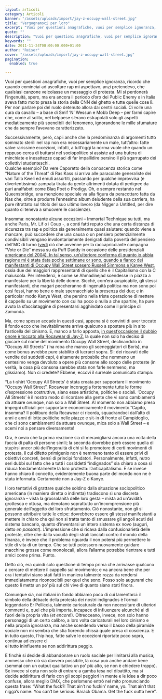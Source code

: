 ```yaml
---
layout: articoli
category: Articoli
banner: "/assets/uploads/import/jay-z-occupy-wall-street.jpg"
title: "Vergognamoci per loro"
excerpt: "Vuoi per questioni anagrafiche, vuoi per semplice ignoranza, ricordo che quando cominciai ad ascoltare rap mi aspettavo, anzi pretendevo, che qualsiasi canzone veicolasse un messaggio di protesta. Mi si perdonerà l’ingenuità, spero, ma era ancora il periodo d’oro dei Public Enemy e in Italia aveva fatto molto presa la storia della CNN del ghetto e [&hellip"
quote: ""
description: "Vuoi per questioni anagrafiche, vuoi per semplice ignoranza, ricordo che quando cominciai ad ascoltare rap mi aspettavo, anzi pretendevo, che qualsiasi canzone veicolasse un messaggio di protesta. Mi si perdonerà l’ingenuità, spero, ma era ancora il periodo d’oro dei Public Enemy e in Italia aveva fatto molto presa la storia della CNN del ghetto e [&hellip"
keywords: ""
date: 2011-11-24T00:00:00.000+01:00
author: "Reiser"
cover: "/assets/uploads/import/jay-z-occupy-wall-street.jpg"
pagination:
  enabled: true

---
```


Vuoi per questioni anagrafiche, vuoi per semplice ignoranza, ricordo che quando cominciai ad ascoltare rap mi aspettavo, anzi pretendevo, che qualsiasi canzone veicolasse un messaggio di protesta. Mi si perdonerà l’ingenuità, spero, ma era ancora il periodo d’oro dei Public Enemy e in Italia aveva fatto molto presa la storia della CNN del ghetto e tutte quelle cose lì. Per non parlare poi del ruolo detenuto allora dai centri sociali. Ci volle una cura da cavallo – a base di Smif ‘N’ Wessun e Mobb Deep – per farmi capire che, come al solito, nel belpaese s’erano estrapolati solo gli aspetti mediaticamente più spendibili del fenomeno, ignorandone le mille sfumature che da sempre l’avevano caratterizzato.

Successivamente, però, capii anche che la predominanza di argomenti tutto sommato sterili nel rap non era necessariamente un male, tutt’altro: fatte salve rarissime eccezioni, infatti, a tutt’oggi la norma vuole che quando un reppuso cerca di buttarsi nel sociopolitico si assiste ad una bufera di minchiate e inesattezze capaci di far impallidire persino il più sgarrupato dei collettivi studenteschi.  
Qualche esempio? Da vere Caporetto della conoscenza storica come “Nature of the Threat” di Ras Kass si arriva alle paraculate generaliste dei vari Talib Kweli ed emuli assortiti, passando per qualche improvvisa (e divertentissima) zampata tirata da gente altrimenti dotata di pedigree da puri analfabeti come Blaq Poet o Prodigy. Oh, e sempre restando nel Queensbridge, una menzione speciale va alla figura da peracottaro fatta da Nas che, oltre a produrre l’ennesimo album deludente della sua carriera, ha pure ritrattato sul titolo del suo ultimo lavoro (da Nigger a Untitled, per dire quanto ci teneva a smuovere le coscienze).

Insomma: nonostante alcune eccezioni – Immortal Technique su tutti, ma anche Paris, Mr. Lif o i Coup -, a conti fatti reputo che una certa distanza di sicurezza tra rap e politica sia generalmente quasi salutare: quando viene a mancare, può succedere che una causa o un pensiero potenzialmente condivisibili vengano involontariamente denigrati dalla povertà del pensiero dell’MC di turno ([vedi](https://en.wikipedia.org/wiki/Citizen%5FChange) ciò che avvenne per la raccapricciante campagna “Vote or Die” messa su da Puff Daddy in occasione delle presidenziali [americane del 2004). In tal senso, un’ulteriore conferma di quanto io abbia ragione mi è stata data poche settimane or sono, quando a fianco dei manifestanti di Occupy Wall Street scesero Russell Simmons e Kanye West](https://www.reuters.com/article/2011/10/10/idUS277321529320111010), ossia due dei maggiori rappresentanti di quello che è il Capitalismo con la C maiuscola. Per intenderci, è come se Ahmadinejad scendesse in piazza a manifestare per la libertà delle donne. Sicché, com’era auspicabile, gli stessi manifestanti, che magari peccheranno di ingenuità politica ma non sono poi così fessi, hanno bene o male spernacchiato la presenza dei due; e in particolar modo Kanye West, che persino nella triste operazione di mettere il cappello su un movimento con cui ha poco o nulla a che spartire, ha pure avuto la sfacciataggine di presentarsi agghindato come il principe di Zamunda.

Ma, come spesso accade in questi casi, appena si è convinti di aver toccato il fondo ecco che inevitabilmente arriva qualcuno a spostare più in alto l’asticella del cinismo. E, manco a farlo apposta, [in quest’occasione il dubbio onore è toccato alla Rocawear di Jay-Z](http://www.businessinsider.com/is-jay-z-trying-to-profit-from-occupy-wall-street-2011-11), la quale non solo ha deciso di giocare sul nome del movimento Occupy Wall Street, declinandolo in “Occupy All Streets” (‘na roba che manco gli sceneggiatori di Boris), ma come bonus avrebbe pure stabilito di lucrarci sopra. Sì: dei ricavati delle vendite dei suddetti capi, è altamente probabile che nemmeno un centesimo venga devoluto a opere più consone allo scopo delle proteste (in verità, la cosa più consona sarebbe stata non farle nemmeno, ma glissiamo). Non ci credete? Ebbene, eccovi il surreale comunicato stampa:

“La t-shirt ‘Occupy All Streets’ è stata creata per supportare il movimento “Occupy Wall Street”. Rocawear incoraggia fortemente tutte le forme d’espressione costruttive, siano esse artistiche, politiche o sociali. ‘Occupy All Streets’ è il nostro modo di ricordare alla gente che vi sono cambiamenti da attuare ovunque, non solo a Wall Street. Al momento non abbiamo preso impegni ufficiali per supportare economicamente il movimento.”Capito, insomma? Il politburo della Rocawear ci ricorda, squadrandoci dall’alto di anni e anni di lotte politiche nelle piazze e sit-in di fronte al Campidoglio, che ci sono cambiamenti da attuare ovunque, mica solo a Wall Street – e scemi noi a pensare diversamente!

Ora, è ovvio che la prima reazione sia di meravigliarsi ancora una volta della faccia di palta di persone simili; la seconda dovrebbe però essere quella di stupirsi ancor più dell’ingenuità di chi si fa promotore di certi movimenti di protesta, il cui difetto primigenio non è nemmeno tanto di essere privi di obiettivi concreti, bensì di princìpi fondatori. Personalmente, infatti, nutro seri dubbi sul fatto che a tutti i cosiddetti “indignados” sia chiaro a cosa si riduca fondamentalmente la loro protesta: l’anticapitalismo. E se invece hanno chiaro il concetto, evidentemente buona parte del mondo non ne è stata informata. Certamente non a Jay-Z o Kanye.

I loro tentativi di grattare qualche soldino dalla situazione sociopolitico americana (in maniera diretta o indiretta) tradiscono sì una discreta ignoranza – vista la grossolanità delle loro gesta – mista ad un’avidità grottesca e ottusa, ma denotano soprattutto un’incomprensione più generale dell’oggetto del loro sfruttamento. Ciò nonostante, non gli si possono attribuire tutte le colpe: dovrebbero essere gli stessi manifestanti a mettere in chiaro che qui non si tratta tanto di smussare gli angoli acuti del sistema bancario, quanto d’inventarsi un intero sistema ex novo (auguri, detto _en passant_). L’impressione che si ricava dalla confusionarietà delle proteste, oltre che dalla vacuità degli strali lanciati contro il mondo della finanza, è invece che il problema riguarda il non potersi più permettere lo stile di vita di un tempo. Che se tutti potessero nuovamente guidare macchine grosse come monolocali, allora l’allarme potrebbe rientrare e tutti amici come prima. Punto.

Detto ciò, era quindi solo questione di tempo prima che arrivasse qualcuno a cercare di mettere il cappello sul movimento; e va ancora bene che per ora i tentativi siano stati fatti in maniera talmente rozza da rendersi immediatamente riconoscibili per quel che sono. Posso solo augurami che questo li metta un po’ più sul chi vive di quanto siano stati finora.

Comunque sia, noi italiani in fondo abbiamo poco di cui lamentarci: il simbolo della débacle della protesta dei nostri indignados è l’ormai leggendario Er Pelliccia, talmente caricaturale da non necessitare di ulteriori commenti e, quel che più importa, incapace di influenzare alcunché al di fuori della propria vita (_et encore_!). Oltreoceano, invece, non solo hanno personaggi di un certo calibro, a loro volta caricaturali nel loro cinismo e nella propria ignoranza, ma anche scendendo verso il basso della piramide sociale non mi sembra che stia fiorendo chissà quale presa di coscienza. E in tutto questo, l’hip hop, fatte salve le eccezioni riportate poco sopra, continua ad essere d  
el tutto ininfluente se non addirittura peggio.

E finchè si decide di abbandonare un ruolo sociale per limitarsi alla musica, ammesso che ciò sia davvero possibile, la cosa può anche andare bene (semmai con un output qualitativo un po’ più alto, se non è chiedere troppo). Se invece si opta non solo di entrare a gamba tesa nel dibattito, ma si decide addirittura di farlo con gli scopi peggiori in mente e le idee a dir poco confuse, allora meglio DMX, che perlomeno entrò nel mito pronunciando questa frase: “What the fuck?! That ain’t no fuckin’ name, yo. That ain’t that nigga’s name. You can’t be serious. Barack Obama. Get the fuck outta here”.